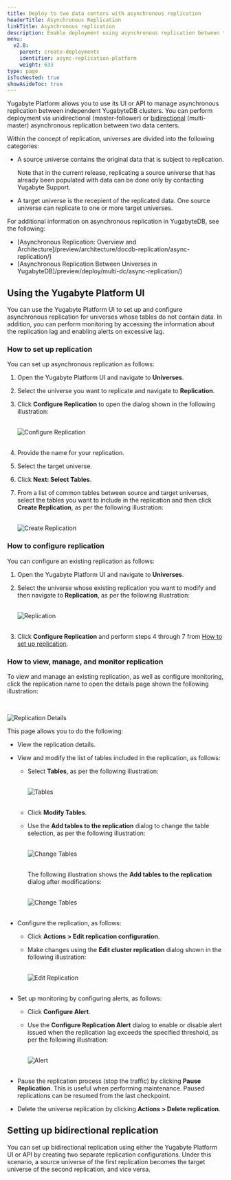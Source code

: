 ```yaml
---
title: Deploy to two data centers with asynchronous replication
headerTitle: Asynchronous Replication
linkTitle: Asynchronous replication
description: Enable deployment using asynchronous replication between two data centers.
menu:
  v2.8:
    parent: create-deployments
    identifier: async-replication-platform
    weight: 633
type: page
isTocNested: true
showAsideToc: true
---
```


Yugabyte Platform allows you to use its UI or API to manage asynchronous replication between independent YugabyteDB clusters. You can perform deployment via unidirectional (master-follower) or [bidirectional](#setting-up-bidirectional-replication) (multi-master) asynchronous replication between two data centers.

Within the concept of replication, universes are divided into the following categories:

- A source universe contains the original data that is subject to replication.

  Note that in the current release, replicating a source universe that has already been populated with data can be done only by contacting Yugabyte Support.

- A target universe is the recepient of the replicated data. One source universe can replicate to one or more target universes.

For additional information on asynchronous replication in YugabyteDB, see the following:

- [Asynchronous Replication: Overview and Architecture]/preview/architecture/docdb-replication/async-replication/)
- [Asynchronous Replication Between Universes in YugabyteDB]/preview/deploy/multi-dc/async-replication/)

## Using the Yugabyte Platform UI

You can use the Yugabyte Platform UI to set up and configure asynchronous replication for universes whose tables do not contain data. In addition, you can perform monitoring by accessing the information about the replication lag and enabling alerts on excessive lag.

### How to set up replication

You can set up asynchronous replication as follows:

1. Open the Yugabyte Platform UI and navigate to **Universes**.

2. Select the universe you want to replicate and navigate to **Replication**.

3. Click **Configure Replication** to open the dialog shown in the following illustration:<br><br>

   ![Configure Replication](/images/yp/asynch-replication-2.png)<br><br>

4. Provide the name for your replication.

5. Select the target universe.

6. Click **Next: Select Tables**.

7. From a list of common tables between source and target universes, select the tables you want to include in the replication and then click **Create Replication**, as per the following illustration:<br><br>

   ![Create Replication](/images/yp/asynch-replication-3.png)

### How to configure replication

You can configure an existing replication as follows:

1. Open the Yugabyte Platform UI and navigate to **Universes**.

2. Select the universe whose existing replication you want to modify and then navigate to **Replication**, as per the following illustration:<br><br>

   ![Replication](/images/yp/asynch-replication-1.png)<br><br>

3. Click **Configure Replication** and perform steps 4 through 7 from [How to set up replication](#set-up).

### How to view, manage, and monitor replication

To view and manage an existing replication, as well as configure monitoring, click the replication name to open the details page shown the following illustration:

<br>

![Replication Details](/images/yp/asynch-replication-4.png)

This page allows you to do the following:

- View the replication details.

- View and modify the list of tables included in the replication, as follows:

  - Select **Tables**, as per the following illustration:<br><br>

    ![Tables](/images/yp/asynch-replication-7.png)<br><br>

  - Click **Modify Tables**.

  - Use the **Add tables to the replication** dialog to change the table selection, as per the following illustration:<br><br>

    ![Change Tables](/images/yp/asynch-replication-8.png)<br><br>

    The following illustration shows the **Add tables to the replication** dialog after modifications:<br><br>

    ![Change Tables](/images/yp/asynch-replication-9.png)<br><br>

- Configure the replication, as follows:

  - Click **Actions > Edit replication configuration**.

  - Make changes using the **Edit cluster replication** dialog shown in the following illustration:<br><br>

    ![Edit Replication](/images/yp/asynch-replication-5.png)<br><br>

- Set up monitoring by configuring alerts, as follows:

  - Click **Configure Alert**.

  - Use the **Configure Replication Alert** dialog to enable or disable alert issued when the replication lag exceeds the specified threshold, as per the following illustration:<br><br>

    ![Alert](/images/yp/asynch-replication-6.png)<br><br>

- Pause the replication process (stop the traffic) by clicking **Pause Replication**. This is useful when performing maintenance. Paused replications can be resumed from the last checkpoint.

- Delete the universe replication by clicking **Actions > Delete replication**.

## Setting up bidirectional replication

You can set up bidirectional replication using either the Yugabyte Platform UI or API by creating two separate replication configurations. Under this scenario, a source universe of the first replication becomes the target universe of the second replication, and vice versa.



<!--

## Using the REST API

You may choose to use the API to manage universes. You can call the following REST API endpoint on your Yugabyte Platform instance for the source universe and the target universe involved in the asynchronous replication between two data sources:

```sh
PUT /api/customers/<customerUUID>/universes/<universeUUID>/setup_universe_2dc
```

*customerUUID* represents your customer UUID, and *universeUUID* represents the UUID of the universe (producer or consumer). The request should include an `X-AUTH-YW-API-TOKEN` header with your Yugabyte Platform API key, as shown in the following example `curl` command:

```sh
curl -X PUT \
  -H "X-AUTH-YW-API-TOKEN: myPlatformApiToken" \
https://myPlatformServer/api/customers/customerUUID/universes/universeUUID/setup_universe_2dc
```

You can find your user UUID in Yugabyte Platform as follows:

- Click the person icon at the top right of any Yugabyte Platform page and open **Profile > General**.

- Copy your API token. If the **API Token** field is blank, click **Generate Key**, and then copy the resulting API token. Generating a new API token invalidates your existing token. Only the most-recently generated API token is valid.

- From a command line, issue a `curl` command of the following form:

  ```sh
  curl \
    -H "X-AUTH-YW-API-TOKEN: myPlatformApiToken" \
      [http|https]://myPlatformServer/api/customers
  ```

  <br>For example:

  ```sh
  curl -X "X-AUTH-YW-API-TOKEN: e5c6eb2f-7e30-4d5e-b0a2-f197b01d9f79" \
    http://localhost/api/customers
  ```

- Copy your UUID from the resulting JSON output shown in the following example, omitting the double quotes and square brackets:

  ```
  ["6553ea6d-485c-4ae8-861a-736c2c29ec46"]
  ```

  <br>To find a universe's UUID in Yugabyte Platform, click **Universes** in the left column, then click the name of the universe. The URL of the universe's **Overview** page ends with the universe's UUID. For example, `http://myPlatformServer/universes/d73833fc-0812-4a01-98f8-f4f24db76dbe`

-->